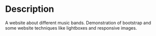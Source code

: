 # Description
A website about different music bands. Demonstration of bootstrap and some website techniques like lightboxes and responsive images.
